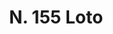 ---
title: "N. 155 Loto"
permalink: "/edition/plant155/"
plant-name: "N. 155"
plant-number: "155"
plant-xml: "/assets/xml/plant155.xml"
plant-img1: "/assets/img/plant155_verso.jpg"
plant-img2: "/assets/img/plant155.jpg"
plant-title: "N. 155 Loto"
plant-wfo-link: ""
plant-kew-link: ""
plant-taxon-content: ""
layout: single-xml
---